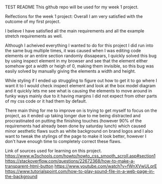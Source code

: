 TEST README
This github repo will be used for my week 1 project.


Relfections for the week 1 project:
Overall I am very satisfied with the outcome of my first project.

I believe I have satisfied all the main requirements and all the example stretch requirements as well.

Although I acheived everything I wanted to do for this project I did run into the same bug multiple times,
it was caused when I was editing code elements or an entire section randomly dissapears, I quickly solved this bug by using inspect element in my browser and see that the element either somehow got a width or heigh of 0, making them invisible, so this bug was easily solved by manually giving the elements a width and height.

While styling if I ended up struggling to figure out how to get it to go where I want it to I would check inspect element and look at the box model diagram and it quickly lets me see what is causing the elements to move around in funky ways mainly due to it having margins I did not expect from other parts of my css code or it had them by default.

There main thing for me to improve on is trying to get myself to focus on the project, as it ended up taking longer due to me being distracted and procrastinated on putting the finishing touches (however 90% of the requirements had already been done by saturday lunch) which caused minor aesthetic flaws such as white background on brand logos and I also want to tweak the stylings of the page to make it look better, however I don't have enough time to completely correct these flaws.


Link of sources used for learning on this project.
https://www.w3schools.com/howto/howto_css_smooth_scroll.asp#section1
https://stackoverflow.com/questions/22672368/how-to-make-a-transparent-html-button
https://www.youtube.com/watch?v=fWnXVwULqrE
https://www.tutorialspoint.com/how-to-play-sound-file-in-a-web-page-in-the-background